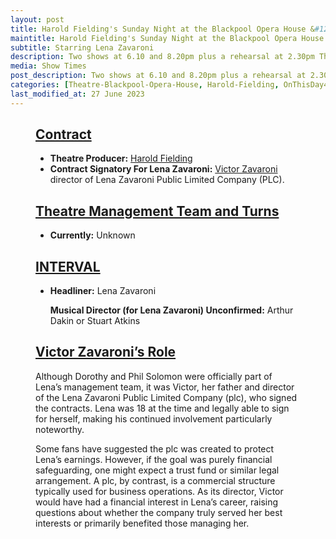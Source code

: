 ```yaml
---
layout: post
title: Harold Fielding's Sunday Night at the Blackpool Opera House &#124; 4 July 1982
maintitle: Harold Fielding's Sunday Night at the Blackpool Opera House
subtitle: Starring Lena Zavaroni
description: Two shows at 6.10 and 8.20pm plus a rehearsal at 2.30pm The Contract for the show was signed by Victor Zavaroni.
media: Show Times
post_description: Two shows at 6.10 and 8.20pm plus a rehearsal at 2.30pm
categories: [Theatre-Blackpool-Opera-House, Harold-Fielding, OnThisDay4July]
last_modified_at: 27 June 2023
---
```


<figure class="fig3">
<div class="CardLayout">
<div class="CardItem">
<h2 id="infobox1" class="infobox"><a href="#infobox1">Contract</a></h2>
<div class="CardItem split">
<ul>
<li><strong>Theatre Producer:</strong> <a href="/1916-12-04-harold-fielding">Harold Fielding</a></li>
<li><strong>Contract Signatory For Lena Zavaroni:</strong> <a href="/1982-07-04-harold-fieldings-sunday-night-at-the-blackpool-opera-house/#infobox4">Victor Zavaroni</a> director of Lena Zavaroni Public Limited Company (PLC).</li>
</ul>
</div></div></div>
</figure>

<figure class="fig3">
<div class="CardLayout">
<div class="CardItem">
<h2 id="infobox2" class="infobox"><a href="#infobox2">Theatre Management Team and Turns</a></h2>
<div class="CardItem split">
<ul>
<li><strong>Currently:</strong> Unknown</li>
</ul>
<h2 id="infobox3" class="infobox"><a href="#infobox3">INTERVAL</a></h2>
<ul>
<li>
<p><strong>Headliner:</strong> Lena Zavaroni</p>
<p><strong>Musical Director (for Lena Zavaroni) Unconfirmed:</strong> Arthur Dakin or Stuart Atkins</p>
</li>
</ul>
</div></div></div>
</figure>

<figure class="fig3">
<div class="CardLayout">
<div class="CardItem">
<h2 id="infobox4" class="infobox"><a href="#infobox4">Victor Zavaroni’s Role</a></h2>
<div class="CardItem split">
<p>Although Dorothy and Phil Solomon were officially part of Lena’s management team, it was Victor, her father and director of the Lena Zavaroni Public Limited Company (plc), who signed the contracts. Lena was 18 at the time and legally able to sign for herself, making his continued involvement particularly noteworthy.</p>
<p>Some fans have suggested the plc was created to protect Lena’s earnings. However, if the goal was purely financial safeguarding, one might expect a trust fund or similar legal arrangement. A plc, by contrast, is a commercial structure typically used for business operations. As its director, Victor would have had a financial interest in Lena’s career, raising questions about whether the company truly served her best interests or primarily benefited those managing her.</p>
</div>
</div>
</div>
</figure>
